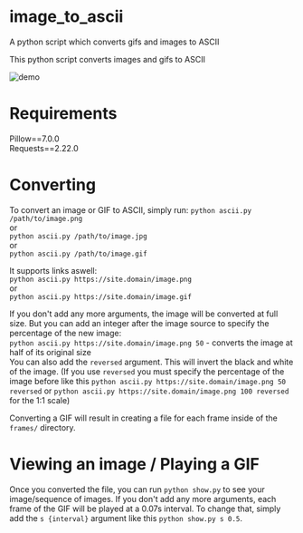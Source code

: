 # image_to_ascii
A python script which converts gifs and images to ASCII

This python script converts images and gifs to ASCII

![demo](https://github.com/yattsu/image_to_ascii/blob/master/demo.gif)

# Requirements
Pillow==7.0.0 <br>
Requests==2.22.0

# Converting

To convert an image or GIF to ASCII, simply run: 
`python ascii.py /path/to/image.png` <br>
or <br>
`python ascii.py /path/to/image.jpg` <br>
or <br>
`python ascii.py /path/to/image.gif` <br>

It supports links aswell: <br>
`python ascii.py https://site.domain/image.png` <br>
or <br>
`python ascii.py https://site.domain/image.gif` <br>

If you don't add any more arguments, the image will be converted at full size. But you can add an integer after the image source to specify the percentage of the new image: <br>
`python ascii.py https://site.domain/image.png 50` - converts the image at half of its original size <br>
You can also add the `reversed` argument. This will invert the black and white of the image.
(If you use `reversed` you must specify the percentage of the image before like this `python ascii.py https://site.domain/image.png 50 reversed` or `python ascii.py https://site.domain/image.png 100 reversed` for the 1:1 scale)

Converting a GIF will result in creating a file for each frame inside of the `frames/` directory.

# Viewing an image / Playing a GIF

Once you converted the file, you can run `python show.py` to see your image/sequence of images.
If you don't add any more arguments, each frame of the GIF will be played at a 0.07s interval.
To change that, simply add the `s {interval}` argument like this `python show.py s 0.5`.
